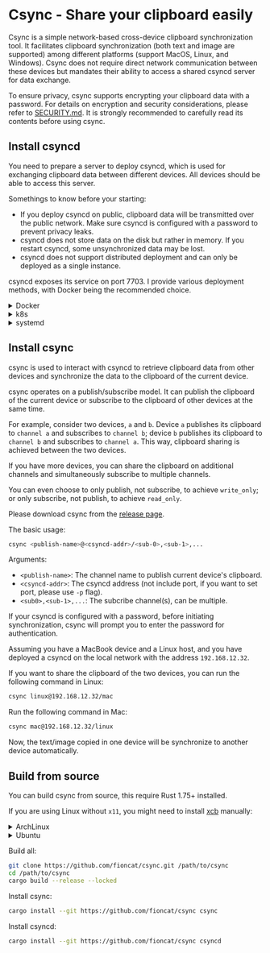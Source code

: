 # Csync - Share your clipboard easily

Csync is a simple network-based cross-device clipboard synchronization tool. It facilitates clipboard synchronization (both text and image are supported) among different platforms (support MacOS, Linux, and Windows). Csync does not require direct network communication between these devices but mandates their ability to access a shared csyncd server for data exchange.

To ensure privacy, csync supports encrypting your clipboard data with a password. For details on encryption and security considerations, please refer to [SECURITY.md](SECURITY.md). It is strongly recommended to carefully read its contents before using csync.

## Install csyncd

You need to prepare a server to deploy csyncd, which is used for exchanging clipboard data between different devices. All devices should be able to access this server.

Somethings to know before your starting:

- If you deploy csyncd on public, clipboard data will be transmitted over the public network. Make sure csyncd is configured with a password to prevent privacy leaks.
- csyncd does not store data on the disk but rather in memory. If you restart csyncd, some unsynchronized data may be lost.
- csyncd does not support distributed deployment and can only be deployed as a single instance.

csyncd exposes its service on port 7703. I provide various deployment methods, with Docker being the recommended choice.

<details>
<summary>Docker</summary>

Run the command:

```bash
docker run -e 7703:7703 fioncat/csyncd:latest --password <your-password>
```

</details>

<details>
<summary>k8s</summary>

You can apply [csyncd/k8s.yml](csyncd/k8s.yml) file.

Download the yaml file:

```bash
curl -sSL https://raw.githubusercontent.com/fioncat/csync/main/csyncd/k8s.yml > csyncd-k8s.yml
```

Replace the default password:

```bash
sed -i 's/test123/<your-password>' csyncd-k8s.yml
```

Deploy to k8s:

```bash
kubectl -n <your-namespace> apply -f csyncd-k8s.yml
```

We use [Service](https://kubernetes.io/docs/concepts/services-networking/service/) to expose csyncd, you can use k8s DNS address `<namespace>.csyncd.<cluster>`, or [ClusterIP](https://kubernetes.io/docs/concepts/services-networking/cluster-ip-allocation/) to access csyncd.

By default, you can only access csyncd within the cluster. If you wish to expose the service externally, you may need to use [Ingress](https://kubernetes.io/docs/concepts/services-networking/ingress/) or [LoadBalancer Service](https://kubernetes.io/docs/tasks/access-application-cluster/create-external-load-balancer/).

</details>

<details>
<summary>systemd</summary>

The most traditional deployment method, suitable for various Linux distributions that support systemd.

First, download the latest version of the csyncd binary file from the [release page](https://github.com/fioncat/csync/releases/latest) and copy the file to `/usr/local/bin`.

Use the command to ensure the csyncd version:

```bash
csyncd --build-info
```

Download systemd service file:

```bash
curl -sSL https://raw.githubusercontent.com/fioncat/csync/main/csyncd/csyncd.service > /lib/systemd/system/csyncd.service
```

Replace password:

```bash
sed -i 's/test123/<your-password>' /lib/systemd/system/csyncd.service
```

Start the serivce:

```bash
systemctl daemon-reload
systemctl start csyncd
```

</details>


## Install csync

csync is used to interact with csyncd to retrieve clipboard data from other devices and synchronize the data to the clipboard of the current device.

csync operates on a publish/subscribe model. It can publish the clipboard of the current device or subscribe to the clipboard of other devices at the same time.

For example, consider two devices, `a` and `b`. Device `a` publishes its clipboard to `channel a` and subscribes to `channel b`; device `b` publishes its clipboard to `channel b` and subscribes to `channel a`. This way, clipboard sharing is achieved between the two devices.

If you have more devices, you can share the clipboard on additional channels and simultaneously subscribe to multiple channels.

You can even choose to only publish, not subscribe, to achieve `write_only`; or only subscribe, not publish, to achieve `read_only`.

Please download csync from the [release page](https://github.com/fioncat/csync/releases/latest).

The basic usage:

```bash
csync <publish-name>@<csyncd-addr>/<sub-0>,<sub-1>,...
```

Arguments:

- `<publish-name>`: The channel name to publish current device's clipboard.
- `<csyncd-addr>`: The csyncd address (not include port, if you want to set port, please use `-p` flag).
- `<sub0>,<sub-1>,...`: The subcribe channel(s), can be multiple.

If your csyncd is configured with a password, before initiating synchronization, csync will prompt you to enter the password for authentication.

Assuming you have a MacBook device and a Linux host, and you have deployed a csyncd on the local network with the address `192.168.12.32`.

If you want to share the clipboard of the two devices, you can run the following command in Linux:

```bash
csync linux@192.168.12.32/mac
```

Run the following command in Mac:

```bash
csync mac@192.168.12.32/linux
```

Now, the text/image copied in one device will be synchronize to another device automatically.

## Build from source

You can build csync from source, this require Rust 1.75+ installed.

If you are using Linux without `x11`, you might need to install [xcb](https://xcb.freedesktop.org/) manually:

<details>
<summary>ArchLinux</summary>

```bash
sudo pacman -S libxcb lib32-libxcb xcb-util	lib32-xcb-util
```

</details>

<details>
<summary>Ubuntu</summary>

```bash
sudo apt-get install libx11-xcb-dev libxcb-render0-dev libxcb-shape0-dev libxcb-xfixes0-dev
```

</details>

Build all:

```bash
git clone https://github.com/fioncat/csync.git /path/to/csync
cd /path/to/csync
cargo build --release --locked
```

Install csync:

```bash
cargo install --git https://github.com/fioncat/csync csync
```

Install csyncd:

```bash
cargo install --git https://github.com/fioncat/csync csyncd
```